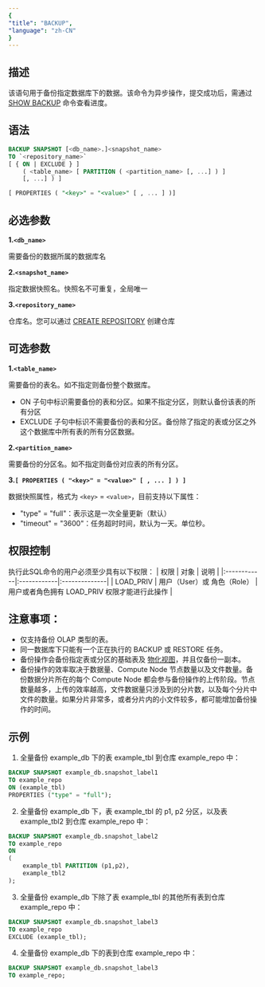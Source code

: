 ```yaml
---
{
"title": "BACKUP",
"language": "zh-CN"
}
---
```


<!--
Licensed to the Apache Software Foundation (ASF) under one
or more contributor license agreements.  See the NOTICE file
distributed with this work for additional information
regarding copyright ownership.  The ASF licenses this file
to you under the Apache License, Version 2.0 (the
"License"); you may not use this file except in compliance
with the License.  You may obtain a copy of the License at

  http://www.apache.org/licenses/LICENSE-2.0

Unless required by applicable law or agreed to in writing,
software distributed under the License is distributed on an
"AS IS" BASIS, WITHOUT WARRANTIES OR CONDITIONS OF ANY
KIND, either express or implied.  See the License for the
specific language governing permissions and limitations
under the License.
-->

## 描述

该语句用于备份指定数据库下的数据。该命令为异步操作，提交成功后，需通过 [SHOW BACKUP](./SHOW-BACKUP.md) 命令查看进度。

## 语法

```sql
BACKUP SNAPSHOT [<db_name>.]<snapshot_name>
TO `<repository_name>`
[ { ON | EXCLUDE } ]
    ( <table_name> [ PARTITION ( <partition_name> [, ...] ) ]
    [, ...] ) ]

[ PROPERTIES ( "<key>" = "<value>" [ , ... ] )]
```

## 必选参数

**1.`<db_name>`**

需要备份的数据所属的数据库名

**2.`<snapshot_name>`**

指定数据快照名。快照名不可重复，全局唯一

**3.`<repository_name>`**

仓库名。您可以通过 [CREATE REPOSITORY](./CREATE-REPOSITORY.md) 创建仓库

## 可选参数

**1.`<table_name>`**

需要备份的表名。如不指定则备份整个数据库。

- ON 子句中标识需要备份的表和分区。如果不指定分区，则默认备份该表的所有分区
- EXCLUDE 子句中标识不需要备份的表和分区。备份除了指定的表或分区之外这个数据库中所有表的所有分区数据。

**2.`<partition_name>`**

需要备份的分区名。如不指定则备份对应表的所有分区。

**3.`[ PROPERTIES ( "<key>" = "<value>" [ , ... ] ) ]`**

数据快照属性，格式为 `<key>` = `<value>`，目前支持以下属性：

- "type" = "full"：表示这是一次全量更新（默认）
- "timeout" = "3600"：任务超时时间，默认为一天。单位秒。

## 权限控制

执行此SQL命令的用户必须至少具有以下权限：
| 权限         | 对象         | 说明          |
|:------------|:------------|:--------------|
| LOAD_PRIV  | 用户（User）或 角色（Role） | 用户或者角色拥有 LOAD_PRIV 权限才能进行此操作 |

## 注意事项：

- 仅支持备份 OLAP 类型的表。
- 同一数据库下只能有一个正在执行的 BACKUP 或 RESTORE 任务。
- 备份操作会备份指定表或分区的基础表及 [物化视图](../../../../query-acceleration/materialized-view/sync-materialized-view.md)，并且仅备份一副本。
- 备份操作的效率取决于数据量、Compute Node 节点数量以及文件数量。备份数据分片所在的每个 Compute Node 都会参与备份操作的上传阶段。节点数量越多，上传的效率越高，文件数据量只涉及到的分片数，以及每个分片中文件的数量。如果分片非常多，或者分片内的小文件较多，都可能增加备份操作的时间。

## 示例

1. 全量备份 example_db 下的表 example_tbl 到仓库 example_repo 中：

```sql
BACKUP SNAPSHOT example_db.snapshot_label1
TO example_repo
ON (example_tbl)
PROPERTIES ("type" = "full");
```

2. 全量备份 example_db 下，表 example_tbl 的 p1, p2 分区，以及表 example_tbl2 到仓库 example_repo 中：

```sql
BACKUP SNAPSHOT example_db.snapshot_label2
TO example_repo
ON 
(
    example_tbl PARTITION (p1,p2),
    example_tbl2
);
```

3. 全量备份 example_db 下除了表 example_tbl 的其他所有表到仓库 example_repo 中：

```sql
BACKUP SNAPSHOT example_db.snapshot_label3
TO example_repo
EXCLUDE (example_tbl);
```

4. 全量备份 example_db 下的表到仓库 example_repo 中：

```sql
BACKUP SNAPSHOT example_db.snapshot_label3
TO example_repo;
```

